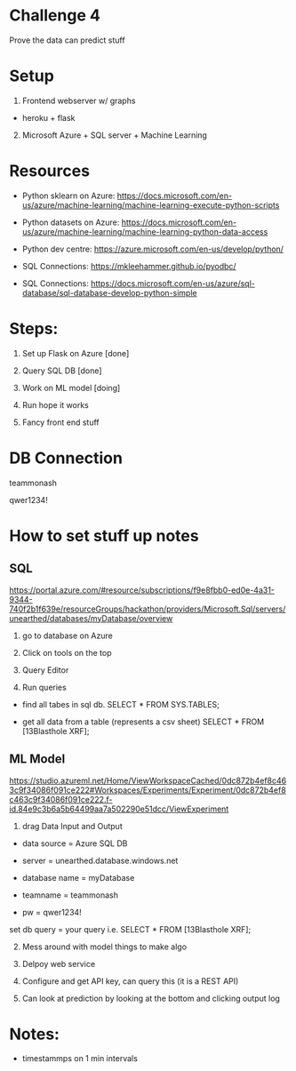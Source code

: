 # Challenge 4

Prove the data can predict stuff

# Setup

1. Frontend webserver w/ graphs 

- heroku + flask

2. Microsoft Azure + SQL server + Machine Learning

# Resources

- Python sklearn on Azure: https://docs.microsoft.com/en-us/azure/machine-learning/machine-learning-execute-python-scripts

- Python datasets on Azure: https://docs.microsoft.com/en-us/azure/machine-learning/machine-learning-python-data-access

- Python dev centre: https://azure.microsoft.com/en-us/develop/python/

- SQL Connections: https://mkleehammer.github.io/pyodbc/

- SQL Connections: https://docs.microsoft.com/en-us/azure/sql-database/sql-database-develop-python-simple

# Steps:

1. Set up Flask on Azure [done]

2. Query SQL DB [done]

3. Work on ML model [doing]

4. Run hope it works

5. Fancy front end stuff

# DB Connection

teammonash

qwer1234!

# How to set stuff up notes

## SQL 

https://portal.azure.com/#resource/subscriptions/f9e8fbb0-ed0e-4a31-9344-740f2b1f639e/resourceGroups/hackathon/providers/Microsoft.Sql/servers/unearthed/databases/myDatabase/overview

1. go to database on Azure

2. Click on tools on the top

3. Query Editor

4. Run queries 

- find all tabes in sql db. 
SELECT * FROM SYS.TABLES;

- get all data from a table (represents a csv sheet)
SELECT * FROM [13Blasthole XRF];

## ML Model

https://studio.azureml.net/Home/ViewWorkspaceCached/0dc872b4ef8c463c9f34086f091ce222#Workspaces/Experiments/Experiment/0dc872b4ef8c463c9f34086f091ce222.f-id.84e9c3b6a5b64499aa7a502290e51dcc/ViewExperiment

1. drag Data Input and Output

- data source = Azure SQL DB

- server = unearthed.database.windows.net

- database name = myDatabase

- teamname = teammonash

- pw = qwer1234!

set db query = your query i.e. SELECT * FROM [13Blasthole XRF];

2. Mess around with model things to make algo

3. Delpoy web service

4. Configure and get API key, can query this (it is a REST API) 

5. Can look at prediction by looking at the bottom and clicking output log

# Notes:

- timestammps on 1 min intervals

